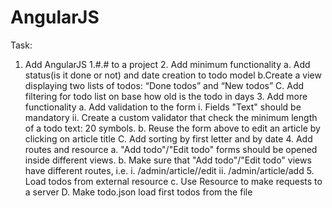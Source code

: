 # AngularJS
Task:
1. Add AngularJS 1.#.# to a project
	2. Add minimum functionality
		a. Add status(is it done or not) and date creation to todo model
b.Create a view displaying two lists of  todos: “Done todos” and “New todos”
C. Add filtering for todo list on base how old is the todo in days
	3. Add more functionality
		a. Add validation to the form
			i. Fields "Text" should be mandatory
			ii. Create a custom validator that check the minimum length of a todo text: 20 symbols.
		b. Reuse the form above to edit an article by clicking on article title
		C. Add sorting by first letter and by date
	4. Add routes and resource
		a. "Add todo"/"Edit todo" forms should be opened inside different views.
		b. Make sure that "Add todo"/"Edit todo" views have different routes, i.e.
			i. /admin/article/<todoId>/edit
			ii. /admin/article/add
	5. Load todos from external resource
c. Use Resource to make requests to a server
		D. Make todo.json load first todos from the file
